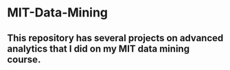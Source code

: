 # MIT-Data-Mining
## This repository has several projects on advanced analytics that I did on my MIT data mining course.



